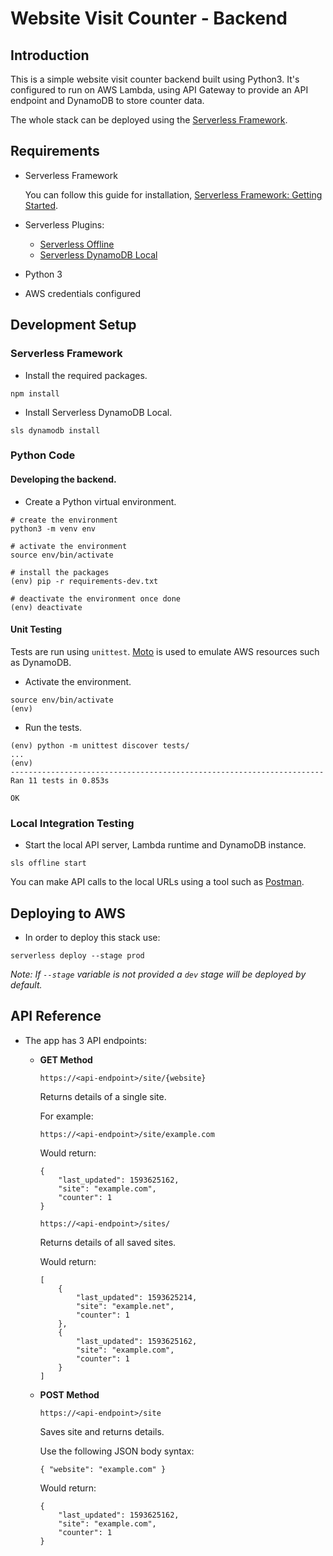 # Website Visit Counter - Backend

## Introduction
This is a simple website visit counter backend built using Python3. It's configured to run on AWS Lambda, using API Gateway to provide an API endpoint and DynamoDB to store counter data.

The whole stack can be deployed using the [Serverless Framework](https://www.serverless.com/).

## Requirements
+ Serverless Framework
    
    You can follow this guide for installation, [Serverless Framework: Getting Started](https://www.serverless.com/framework/docs/getting-started/).

+ Serverless Plugins:
    + [Serverless Offline](https://www.npmjs.com/package/serverless-offline)
    + [Serverless DynamoDB Local](https://www.npmjs.com/package/serverless-dynamodb-local)

+ Python 3
+ AWS credentials configured

## Development Setup
### Serverless Framework
+ Install the required packages.
```
npm install
```
+ Install Serverless DynamoDB Local.
```
sls dynamodb install
```

### Python Code
#### Developing the backend.
+ Create a Python virtual environment.
```
# create the environment
python3 -m venv env

# activate the environment
source env/bin/activate

# install the packages
(env) pip -r requirements-dev.txt

# deactivate the environment once done
(env) deactivate
```


#### Unit Testing
Tests are run using `unittest`. [Moto](https://github.com/spulec/moto) is used to emulate AWS resources such as DynamoDB.

+ Activate the environment.
```
source env/bin/activate
(env)
```
+ Run the tests.
```
(env) python -m unittest discover tests/
...
(env)
----------------------------------------------------------------------
Ran 11 tests in 0.853s

OK
```

### Local Integration Testing
+ Start the local API server, Lambda runtime and DynamoDB instance.
```
sls offline start
```

You can make API calls to the local URLs using a tool such as [Postman](https://www.postman.com/).


## Deploying to AWS
+ In order to deploy this stack use:
```
serverless deploy --stage prod
```
*Note: If `--stage` variable is not provided a `dev` stage will be deployed by default.*

## API Reference
+ The app has 3 API endpoints:
    + **GET Method**
        
        `https://<api-endpoint>/site/{website}`
        
        Returns details of a single site.
        
        For example:
        
        `https://<api-endpoint>/site/example.com`
        
        Would return:
        ```
        {
            "last_updated": 1593625162,
            "site": "example.com",
            "counter": 1
        }
        ```

        `https://<api-endpoint>/sites/`

        Returns details of all saved sites.

        Would return:
        ```
        [
            {
                "last_updated": 1593625214,
                "site": "example.net",
                "counter": 1
            },
            {
                "last_updated": 1593625162,
                "site": "example.com",
                "counter": 1
            }
        ]

        ```

    + **POST Method**
        
        `https://<api-endpoint>/site`
        
        Saves site and returns details.

        Use the following JSON body syntax:
        
        ```
        { "website": "example.com" }
        ```

        Would return:
        ```
        {
            "last_updated": 1593625162,
            "site": "example.com",
            "counter": 1
        }
        ```

